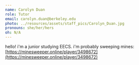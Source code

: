 ```yaml
---
name: Carolyn Duan
role: Tutor
email: carolyn.duan@berkeley.edu
photo: ../resources/assets/staff_pics/Carolyn_Duan.jpg
pronouns: she/her/hers
oh: N/A
---
```


hello! i'm a junior studying EECS. i'm probably sweeping mines: [https://minesweeper.online/player/3498672](https://minesweeper.online/player/3498672)
